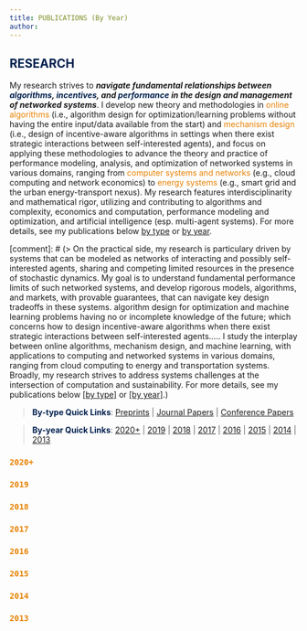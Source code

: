 ```yaml
---
title: PUBLICATIONS (By Year)
author:
--- 
```


>
## <span style="color:#00204E"> RESEARCH </span>

> 
My research strives to **_navigate fundamental relationships between <span style="color:#00204e">algorithms</span>, <span style="color:#00204e">incentives</span>, and <span style="color:#00204e">performance</span> in the design and management of networked systems_**. I develop new theory and methodologies  in <span style="color:#E78100">online algorithms</span> (i.e., algorithm design for optimization/learning problems without having the entire input/data available from the start) and <span style="color:#E78100">mechanism design</span> (i.e., design of incentive-aware algorithms in settings when there exist strategic interactions between self-interested agents), and focus on applying these methodologies to advance the theory and practice of performance modeling, analysis, and optimization of networked systems in various domains, ranging from <span style="color:#E78100">computer systems and networks</span> (e.g., cloud computing and network economics)  to <span style="color:#E78100">energy systems</span> (e.g., smart grid and the urban energy-transport nexus). My research features interdisciplinarity and mathematical rigor, utilizing and contributing to algorithms and complexity, economics and computation, performance modeling and optimization, and artificial intelligence (esp. multi-agent systems). For more details, see my publications below [by type](/publications_type) or [by year](/publications_year).

[comment]: # (> On the practical side, my research is particulary driven by systems that can be modeled as networks of interacting and possibly self-interested agents, sharing and competing limited resources in the presence of stochastic dynamics. My goal is to understand fundamental performance limits of such networked systems, and develop rigorous models, algorithms, and markets, with provable guarantees, that can navigate key design tradeoffs in these systems.  algorithm design for optimization and machine learning problems having no or incomplete knowledge of the future; which concerns how to design incentive-aware algorithms when there exist strategic interactions between self-interested agents..... I study the interplay between online algorithms, mechanism design, and machine learning, with applications to computing and networked systems in various domains, ranging from cloud computing to energy and transportation systems. Broadly, my research strives to  address systems challenges at the intersection of computation and sustainability. For more details, see my publications below [[by type]](/publications_type) or [[by year]](/publications_year).)


> <span style="color:#00204E">**By-type Quick Links**</span>: [Preprints](/publications_type/#preprints) | [Journal Papers](/publications_type/#journal) | [Conference Papers](/publications_type/#conference)

> <span style="color:#00204E">**By-year Quick Links**</span>: [2020+](/publications_year/#2020) | [2019](/publications_year/#2019) | [2018](/publications_year/#2018) | [2017](/publications_year/#2017) | [2016](/publications_year/#2016) | [2015](/publications_year/#2015) | [2014](/publications_year/#2014) | [2013](/publications_year/#2013)


### <a id="2020"></a> <span style="color:#E78100">`2020+`</span>
<ul class=circle>
        <script>
            var i;
            for (i = 0; i < papers_full.length; i++) {
                if (papers_full[i].year == "2020") {
                    document.write("<li class=paper>");
                    printPaper(papers_full[i], "g");
                    document.write("</li>");
                }
            }
        </script>
</ul>


### <a id="2019"></a> <a id="2020"></a> <span style="color:#E78100">`2019`</span>
<ul class=circle>
        <script>
            var i;
            for (i = 0; i < papers_full.length; i++) {
                if (papers_full[i].year == "2019") {
                    document.write("<li class=paper>");
                    printPaper(papers_full[i], "g");
                    document.write("</li>");
                }
            }
        </script>
</ul>


### <a id="2018"></a> <a id="2020"></a> <span style="color:#E78100">`2018`</span>
<ul class=circle>
        <script>
            var i;
            for (i = 0; i < papers_full.length; i++) {
                if (papers_full[i].year == "2018") {
                    document.write("<li class=paper>");
                    printPaper(papers_full[i], "g");
                    document.write("</li>");
                }
            }
        </script>
</ul>


### <a id="2017"></a> <a id="2020"></a> <span style="color:#E78100">`2017`</span>
<ul class=circle>
        <script>
            var i;
            for (i = 0; i < papers_full.length; i++) {
                if (papers_full[i].year == "2017") {
                    document.write("<li class=paper>");
                    printPaper(papers_full[i], "g");
                    document.write("</li>");
                }
            }
        </script>
</ul>


### <a id="2016"></a> <a id="2020"></a> <span style="color:#E78100">`2016`</span>
<ul class=circle>
        <script>
            var i;
            for (i = 0; i < papers_full.length; i++) {
                if (papers_full[i].year == "2016") {
                    document.write("<li class=paper>");
                    printPaper(papers_full[i], "g");
                    document.write("</li>");
                }
            }
        </script>
</ul>


### <a id="2015"></a> <a id="2020"></a> <span style="color:#E78100">`2015`</span>
<ul class=circle>
        <script>
            var i;
            for (i = 0; i < papers_full.length; i++) {
                if (papers_full[i].year == "2015") {
                    document.write("<li class=paper>");
                    printPaper(papers_full[i], "g");
                    document.write("</li>");
                }
            }
        </script>
</ul>



### <a id="2014"></a> <a id="2020"></a> <span style="color:#E78100">`2014`</span>
<ul class=circle>
        <script>
            var i;
            for (i = 0; i < papers_full.length; i++) {
                if (papers_full[i].year == "2014") {
                    document.write("<li class=paper>");
                    printPaper(papers_full[i], "g");
                    document.write("</li>");
                }
            }
        </script>
</ul>


### <a id="2013"></a> <a id="2020"></a> <span style="color:#E78100">`2013`</span>
<ul class=circle>
        <script>
            var i;
            for (i = 0; i < papers_full.length; i++) {
                if (papers_full[i].year == "2013") {
                    document.write("<li class=paper>");
                    printPaper(papers_full[i], "g");
                    document.write("</li>");
                }
            }
        </script>
</ul>